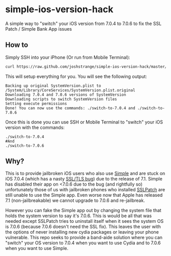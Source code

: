 simple-ios-version-hack
=======================

A simple way to "switch" your iOS version from 7.0.4 to 7.0.6 to fix the SSL Patch / Simple Bank App issues


## How to

Simply SSH into your iPhone (Or run from Mobile Terminal):

````bash
curl https://raw.github.com/joshstrange/simple-ios-version-hack/master/setup.sh --insecure --silent | bash
````

This will setup everything for you. You will see the following output:

````
Backing up original SystemVersion.plist to /System/Library/CoreServices/SystemVersion.plist.original
Downloading 7.0.4 and 7.0.6 versions of SystemVersion
Downloading scripts to switch SystemVersion files
Setting execute permissions
Done! You can now use the commands: ./switch-to-7.0.4 and ./switch-to-7.0.6
````

Once this is done you can use SSH or Mobile Terminal to "switch" your iOS version with the commands: 

````
./switch-to-7.0.4
#And
./switch-to-7.0.6
````


## Why?

This is to provide jailbroken iOS users who also use [Simple](https://www.simple.com/) and are stuck on iOS 7.0.4 (which has a nasty [SSL/TLS bug](https://www.imperialviolet.org/2014/02/22/applebug.html)) due to the release of 7.1. Simple has disabled their app on <7.0.6 due to the bug (and rightfully so) unfortunately those of us with jailbroken phones who installed [SSLPatch](https://github.com/linusyang/SSLPatch) are still unable to use the Simple app. Even worse now that Apple has released 7.1 (non-jailbreakable) we cannot upgrade to 7.0.6 and re-jailbreak. 

However you can fake the Simple app out by changing the system file that holds the system version to say it's 7.0.6. This is would be all that was needed except SSLPatch tries to uninstall itself when it sees the system OS is 7.0.6 (because 7.0.6 doesn't need the SSL fix). This leaves the user with the options of never installing new cydia packages or leaving your phone vulnerable. This repo seeks to provide a band-aide solution where you can "switch" your OS version to 7.0.4 when you want to use Cydia and to 7.0.6 when you want to use Simple.
